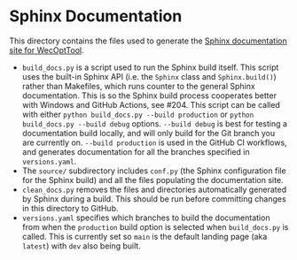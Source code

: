 # Sphinx Documentation
This directory contains the files used to generate the [Sphinx documentation site for WecOptTool](https://sandialabs.github.io/WecOptTool/).

* `build_docs.py` is a script used to run the Sphinx build itself. This script uses the built-in Sphinx API (i.e. the `Sphinx` class and `Sphinx.build()`) rather than Makefiles, which runs counter to the general Sphinx documentation. This is so the Sphinx build process cooperates better with Windows and GitHub Actions, see #204. This script can be called with either  `python build_docs.py --build production` or `python build_docs.py --build debug` options. `--build debug` is best for testing a documentation build locally, and will only build for the Git branch you are currently on. `--build production` is used in the GitHub CI workflows, and generates documentation for all the branches specified in `versions.yaml`.
* The `source/` subdirectory includes `conf.py` (the Sphinx configuration file for the Sphinx build) and all the files populating the documentation site.
* `clean_docs.py` removes the files and directories automatically generated by Sphinx during a build. This should be run before committing changes in this directory to GitHub.
* `versions.yaml` specifies which branches to build the documentation from when the `production` build option is selected when `build_docs.py` is called. This is currently set so `main` is the default landing page (aka `latest`) with `dev` also being built.
  